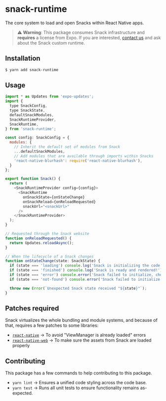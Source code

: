 # snack-runtime

The core system to load and open Snacks within React Native apps.

> ⚠️ **Warning**:
> This package consumes Snack infrastructure and **requires** a license from Expo. If you are interested, [contact us](https://expo.dev/contact) and ask about the Snack custom runtime.

## Installation

```bash
$ yarn add snack-runtime
```

## Usage

```js
import * as Updates from 'expo-updates';
import {
  type SnackConfig,
  type SnackState,
  defaultSnackModules,
  SnackRuntimeProvider,
  SnackRuntime,
} from 'snack-runtime';

const config: SnackConfig = {
  modules: {
    // Inherit the default set of modules from Snack
    ...defaultSnackModules,
    // Add modules that are available through imports within Snacks
    'react-native-blurhash': require('react-native-blurhash'),
  }
};

export function Snack() {
  return (
    <SnackRuntimeProvider config={config}>
      <SnackRuntime
        onSnackState={onStateChange}
        onSnackReload={onReloadRequested}
        snackUrl="<snackUrl>"
      />
    </SnackRuntimeProvider>
  );
}

// Requested through the Snack website
function onReloadRequested() {
  return Updates.reloadAsync();
}

// When the lifecycle of a Snack changes
function onStateChange(state: SnackState) {
  if (state === 'loading') console.log('Snack is initializing the code...');
  if (state === 'finished') console.log('Snack is ready and rendered!');
  if (state === 'error') console.error('Snack failed to initialize, check the logs for more info.');
  if (state === 'not-found') console.error('Snack failed to initialize by snack identifier, Snack not found');

  throw new Error(`Unexpected Snack state received "${state}"`);
}
```

## Patches required

Snack virtualizes the whole bundling and module systems, and because of that, requires a few patches to some libraries:

- [`react-native`](../../runtime-shell/patches/react-native+0.71.8.patch) → To avoid "ViewManager is already loaded" errors
- [`react-native-web`](../../runtime-shell/patches/react-native+0.71.8.patch) → To make sure the assets from Snack are loaded properly

## Contributing

This package has a few commands to help contributing to this package.

- `yarn lint` → Ensures a unified code styling across the code base.
- `yarn test` → Runs all unit tests to ensure functionality remains as-expected.
